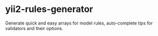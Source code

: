# yii2-rules-generator
Generate quick and easy arrays for model rules, auto-complete tips for validators and their options.
